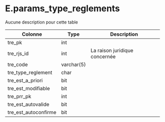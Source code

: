 # E.params_type_reglements

Aucune description pour cette table

Colonne|Type|Description
---|---|---
tre_pk|int|
tre_rjs_id|int|La raison juridique concernée 
tre_code|varchar(5)|
tre_type_reglement|char|
tre_est_a_priori|bit|
tre_est_modifiable|bit|
tre_prr_pk|int|
tre_est_autovalide|bit|
tre_est_autoconfirme|bit|
